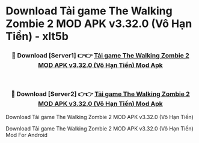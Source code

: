 # Download Tải game The Walking Zombie 2 MOD APK v3.32.0 (Vô Hạn Tiền) - xlt5b


<div align="center">
<h3>🔴 Download [Server1] 👉👉 <a href="https://apk-comot.site?title=Tải_game_The_Walking_Zombie_2_MOD_APK_v3.32.0_(Vô_Hạn_Tiền)">Tải game The Walking Zombie 2 MOD APK v3.32.0 (Vô Hạn Tiền) Mod Apk</a></h3><br>
<h3>🔴 Download [Server2] 👉👉 <a href="https://apk-comot.site?title=Tải_game_The_Walking_Zombie_2_MOD_APK_v3.32.0_(Vô_Hạn_Tiền)">Tải game The Walking Zombie 2 MOD APK v3.32.0 (Vô Hạn Tiền) Mod Apk</a></h3>
</div>



Download Tải game The Walking Zombie 2 MOD APK v3.32.0 (Vô Hạn Tiền) 

Download Tải game The Walking Zombie 2 MOD APK v3.32.0 (Vô Hạn Tiền) Mod For Android